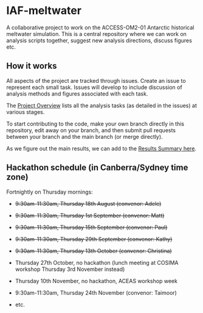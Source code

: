 # IAF-meltwater

A collaborative project to work on the ACCESS-OM2-01 Antarctic historical meltwater simulation. This is a central repository where we can work on analysis scripts together, suggest new analysis directions, discuss figures etc.

## How it works
All aspects of the project are tracked through issues. Create an issue to represent each small task. Issues will develop to include discussion of analysis methods and figures associated with each task.

The [Project Overview](https://github.com/users/adele157/projects/1/views/1) lists all the analysis tasks (as detailed in the issues) at various stages.

To start contributing to the code, make your own branch directly in this repository, edit away on your branch, and then submit pull requests between your branch and the main branch (or merge directly).

As we figure out the main results, we can add to the [Results Summary here](https://github.com/adele157/IAF-meltwater/blob/main/Results_summary.md).

## Hackathon schedule (in Canberra/Sydney time zone)

Fortnightly on Thursday mornings:

  * ~~9:30am-11:30am, Thursday 18th August (convenor: Adele)~~
 
  * ~~9:30am-11:30am, Thursday 1st September (convenor: Matt)~~
  
  * ~~9:30am-11:30am, Thursday 15th September (convenor: Paul)~~
    
  * ~~9:30am-11:30am, Thursday 29th September (convenor: Kathy)~~
      
  * ~~9:30am-11:30am, Thursday 13th October (convenor: Christina)~~
  
  * Thursday 27th October, no hackathon (lunch meeting at COSIMA workshop Thursday 3rd November instead)

  * Thursday 10th November, no hackathon, ACEAS workshop week
  
  * 9:30am-11:30am, Thursday 24th November (convenor: Taimoor)
  
  * etc.
